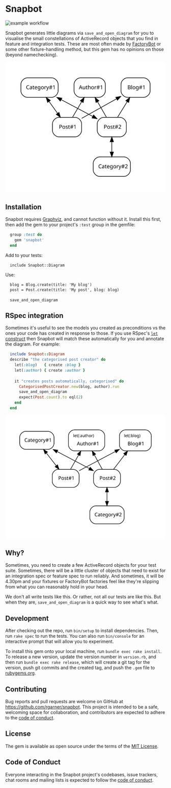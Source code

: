 # Snapbot

![example workflow](https://github.com/rgarner/snapbot/actions/workflows/main.yml/badge.svg)

Snapbot generates little diagrams via `save_and_open_diagram` for you to visualise the small constellations of 
ActiveRecord objects that you find in feature and integration tests. These are most often made by
 [FactoryBot](https://github.com/thoughtbot/factory_bot) or some other fixture-handling method, but this gem has no 
 opinions on those (beyond namechecking).
 
![example](docs/img/models.svg)

## Installation

Snapbot requires [Graphviz](https://graphviz.org/download/#executable-packages), and cannot function without it.
Install this first, then add the gem to your project's `:test` group in the gemfile:

```ruby 
  group :test do 
    gem 'snapbot' 
  end 
```

Add to your tests:

```
  include Snapbot::Diagram
```

Use:

```
  blog = Blog.create(title: 'My blog')
  post = Post.create(title: 'My post', blog: blog)
  
  save_and_open_diagram
```

## RSpec integration

Sometimes it's useful to see the models you created as preconditions vs the ones your code has created in response to
those. If you use RSpec's [`let` construct](https://relishapp.com/rspec/rspec-core/v/3-11/docs/helper-methods/let-and-let)
then Snapbot will match these automatically for you and annotate the diagram. For example:

```ruby
  include Snapbot::Diagram
  describe "the categorised post creator" do
    let(:blog)   { create :blog }
    let(:author) { create :author }

    it "creates posts automatically, categorised" do
      CategorisedPostCreator.new(blog, author).run
      save_and_open_diagram
      expect(Post.count).to eql(2)
    end
  end
```

![annotated diagram](docs/img/models-with-lets.svg)

## Why?

Sometimes, you need to create a few ActiveRecord objects for your test suite. Sometimes, there will be a little cluster
of objects that need to exist for an integration spec or feature spec to run reliably. And sometimes, it will be 4.30pm
and your fixtures or FactoryBot factories feel like they're slipping from what you can reasonably hold in your head.

We don't all write tests like this. Or rather, not all our tests are like this. But when they are, 
`save_and_open_diagram` is a quick way to see what's what.

## Development

After checking out the repo, run `bin/setup` to install dependencies. Then, run `rake spec` to run the tests. You can
also run `bin/console` for an interactive prompt that will allow you to experiment.

To install this gem onto your local machine, run `bundle exec rake install`. To release a new version, update the
version number in `version.rb`, and then run `bundle exec rake release`, which will create a git tag for the version,
push git commits and the created tag, and push the `.gem` file to [rubygems.org](https://rubygems.org).

## Contributing

Bug reports and pull requests are welcome on GitHub at https://github.com/rgarner/snapbot. This project is intended to
be a safe, welcoming space for collaboration, and contributors are expected to adhere to the [code of
conduct](https://github.com/rgarner/snapbot/blob/main/CODE_OF_CONDUCT.md).

## License

The gem is available as open source under the terms of the [MIT License](https://opensource.org/licenses/MIT).

## Code of Conduct

Everyone interacting in the Snapbot project's codebases, issue trackers, chat rooms and mailing lists is expected to
follow the [code of conduct](https://github.com/rgarner/snapbot/blob/main/CODE_OF_CONDUCT.md).
